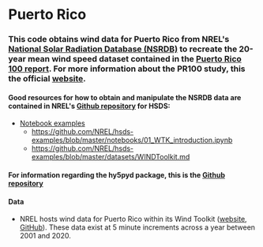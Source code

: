 # Puerto Rico

### This code obtains wind data for Puerto Rico from NREL's [National Solar Radiation Database (NSRDB)](https://nsrdb.nrel.gov/) to recreate the 20-year mean wind speed dataset contained in the [Puerto Rico 100 report](https://www.nrel.gov/docs/fy24osti/88615.pdf). For more information about the PR100 study, this the official [website](https://pr100.gov/).

#### Good resources for how to obtain and manipulate the NSRDB data are contained in NREL's [Github repository](https://github.com/NREL/hsds-examples) for HSDS:
* [Notebook examples](https://github.com/NREL/hsds-examples/tree/master/notebooks)
    *  https://github.com/NREL/hsds-examples/blob/master/notebooks/01_WTK_introduction.ipynb
    *  https://github.com/NREL/hsds-examples/blob/master/datasets/WINDToolkit.md

#### For information regarding the hy5pyd package, this is the [Github repository](https://github.com/HDFGroup/h5pyd)

#### Data
* NREL hosts wind data for Puerto Rico within its Wind Toolkit ([website](https://www.nrel.gov/grid/wind-toolkit.html), [GitHub](https://github.com/NREL/hsds-examples/blob/master/datasets/WINDToolkit.md)). These data exist at 5 minute increments across a year between 2001 and 2020.
